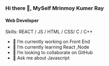 ### Hi there 👋, MySelf Mrinmoy Kumer Ray
#### Web Developer
Skills: REACT / JS / HTML / CSS/ C / C++

- 🔭 I’m currently working on Front End  
- 🌱 I’m currently learning React ,Node 
- 👯 I’m looking to collaborate on GitHub 
- 💬 Ask me about Javascript  






